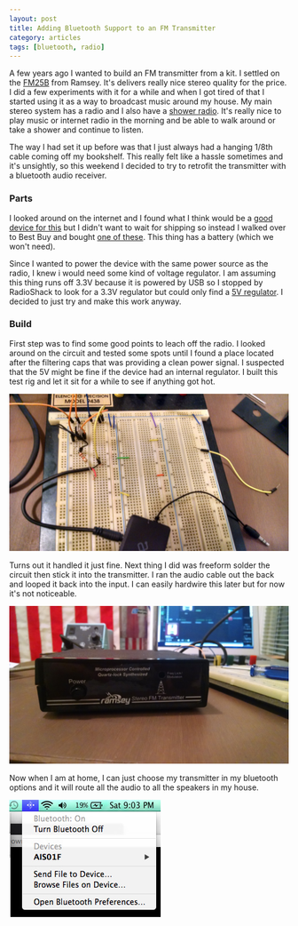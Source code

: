 ```yaml
---
layout: post
title: Adding Bluetooth Support to an FM Transmitter
category: articles
tags: [bluetooth, radio]
---
```


A few years ago I wanted to build an FM transmitter from a kit. I settled on the [FM25B](http://www.ramseyelectronics.com/Synthesized-FM-Stereo-Transmitter-Kit/dp/B0002NRIM8?class=quickView&field_availability=-1&field_browse=6290123011&id=Synthesized+FM+Stereo+Transmitter+Kit&ie=UTF8&refinementHistory=brandtextbin%2Csubjectbin%2Cprice&searchNodeID=6290123011&searchPage=1&searchRank=salesrank&searchSize=12) from Ramsey. It's delivers really nice stereo quality for the price. I did a few experiments with it for a while and when I got tired of that I started using it as a way to broadcast music around my house. My main stereo system has a radio and I also have a [shower radio](http://www.sangean.com/products/product.asp?mid=93). It's really nice to play music or internet radio in the morning and be able to walk around or take a shower and continue to listen.

The way I had set it up before was that I just always had a hanging 1/8th cable coming off my bookshelf. This really felt like a hassle sometimes and it's unsightly, so this weekend I decided to try to retrofit the transmitter with a bluetooth audio receiver.

### Parts

I looked around on the internet and I found what I think would be a [good device for this](http://www.parts-express.com/bt-1a-bluetooth-receiver-module-for-wireless-reception-of-bluetooth-audio-signals--320-353?utm_source=google&utm_medium=cpc&utm_campaign=pla) but I didn't want to wait for shipping so instead I walked over to Best Buy and bought [one of these](http://www.bestbuy.com/site/aluratek-istream-universal-bluetooth-audio-receiver/6581843.p?id=1218759758130&skuId=6581843&st=bluetooth%20audio&cp=1&lp=1). This thing has a battery (which we won't need).

Since I wanted to power the device with the same power source as the radio, I knew i would need some kind of voltage regulator. I am assuming this thing runs off 3.3V because it is powered by USB so I stopped by RadioShack to look for a 3.3V regulator but could only find a [5V regulator](https://www.sparkfun.com/datasheets/Components/LM7805.pdf). I decided to just try and make this work anyway.

### Build

First step was to find some good points to leach off the radio. I looked around on the circuit and tested some spots until I found a place located after the filtering caps that was providing a clean power signal. I suspected that the 5V might be fine if the device had an internal regulator. I built this test rig and let it sit for a while to see if anything got hot.

<img alt="Test Circuit" src="/public/images/test_circuit.jpg">

Turns out it handled it just fine. Next thing I did was freeform solder the circuit then stick it into the transmitter. I ran the audio cable out the back and looped it back into the input. I can easily hardwire this later but for now it's not noticeable.

<img alt="Finalized Radio" src="/public/images/finalized_radio.jpg">

Now when I am at home, I can just choose my transmitter in my bluetooth options and it will route all the audio to all the speakers in my house.

<img alt="Bluetooth setting" src="/public/images/bluetooth_setting.jpg">

